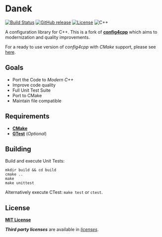 # Danek

[![Build Status](https://travis-ci.org/offa/danek.svg?branch=master)](https://travis-ci.org/offa/danek)
[![GitHub release](https://img.shields.io/github/release/offa/danek.svg)](https://github.com/offa/danek/releases)
[![License](https://img.shields.io/badge/license-MIT-yellow.svg)](LICENSE)
![C++](https://img.shields.io/badge/c++-14-green.svg)

A configuration library for C++. This is a fork of [**config4cpp**](https://github.com/config4star/config4cpp) which aims to modernization and quality improvements.

For a ready to use version of *config4cpp* with *CMake* support, please see [here](https://github.com/offa/config4cpp).


## Goals

- Port the Code to *Modern C++*
- Improve code quality
- Full Unit Test Suite
- Port to CMake
- Maintain file compatible


## Requirements

- [**CMake**](http://www.cmake.org/)
- [**GTest**](https://github.com/google/googletest) (*Optional*)



## Building

Build and execute Unit Tests:

```
mkdir build && cd build
cmake ..
make
make unittest
```

Alternatively execute CTest: `make test` or `ctest`.


## License

[**MIT License**](LICENSE)

***Third party licenses*** are available in [*licenses*](licenses).

